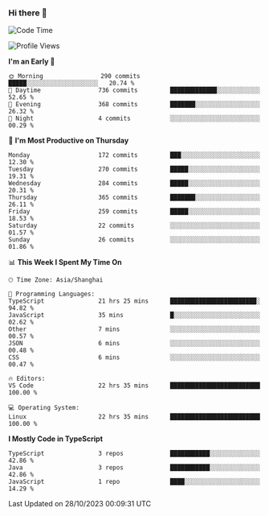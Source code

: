 ### Hi there 👋

<!--
**waynelwz/waynelwz** is a ✨ _special_ ✨ repository because its `README.md` (this file) appears on your GitHub profile.

Here are some ideas to get you started:

- 🔭 I’m currently working on ...
- 🌱 I’m currently learning ...
- 👯 I’m looking to collaborate on ...
- 🤔 I’m looking for help with ...
- 💬 Ask me about ...
- 📫 How to reach me: ...
- 😄 Pronouns: ...
- ⚡ Fun fact: ...
-->

<!--START_SECTION:waka-->
![Code Time](http://img.shields.io/badge/Code%20Time-2%2C068%20hrs%2050%20mins-blue)

![Profile Views](http://img.shields.io/badge/Profile%20Views-0-blue)

**I'm an Early 🐤** 

```text
🌞 Morning                290 commits         █████░░░░░░░░░░░░░░░░░░░░   20.74 % 
🌆 Daytime                736 commits         █████████████░░░░░░░░░░░░   52.65 % 
🌃 Evening                368 commits         ███████░░░░░░░░░░░░░░░░░░   26.32 % 
🌙 Night                  4 commits           ░░░░░░░░░░░░░░░░░░░░░░░░░   00.29 % 
```
📅 **I'm Most Productive on Thursday** 

```text
Monday                   172 commits         ███░░░░░░░░░░░░░░░░░░░░░░   12.30 % 
Tuesday                  270 commits         █████░░░░░░░░░░░░░░░░░░░░   19.31 % 
Wednesday                284 commits         █████░░░░░░░░░░░░░░░░░░░░   20.31 % 
Thursday                 365 commits         ███████░░░░░░░░░░░░░░░░░░   26.11 % 
Friday                   259 commits         █████░░░░░░░░░░░░░░░░░░░░   18.53 % 
Saturday                 22 commits          ░░░░░░░░░░░░░░░░░░░░░░░░░   01.57 % 
Sunday                   26 commits          ░░░░░░░░░░░░░░░░░░░░░░░░░   01.86 % 
```


📊 **This Week I Spent My Time On** 

```text
🕑︎ Time Zone: Asia/Shanghai

💬 Programming Languages: 
TypeScript               21 hrs 25 mins      ████████████████████████░   94.82 % 
JavaScript               35 mins             █░░░░░░░░░░░░░░░░░░░░░░░░   02.62 % 
Other                    7 mins              ░░░░░░░░░░░░░░░░░░░░░░░░░   00.57 % 
JSON                     6 mins              ░░░░░░░░░░░░░░░░░░░░░░░░░   00.48 % 
CSS                      6 mins              ░░░░░░░░░░░░░░░░░░░░░░░░░   00.47 % 

🔥 Editors: 
VS Code                  22 hrs 35 mins      █████████████████████████   100.00 % 

💻 Operating System: 
Linux                    22 hrs 35 mins      █████████████████████████   100.00 % 
```

**I Mostly Code in TypeScript** 

```text
TypeScript               3 repos             ███████████░░░░░░░░░░░░░░   42.86 % 
Java                     3 repos             ███████████░░░░░░░░░░░░░░   42.86 % 
JavaScript               1 repo              ████░░░░░░░░░░░░░░░░░░░░░   14.29 % 
```




 Last Updated on 28/10/2023 00:09:31 UTC
<!--END_SECTION:waka-->

